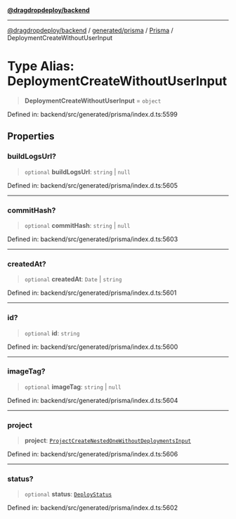 [**@dragdropdeploy/backend**](../../../../../README.md)

***

[@dragdropdeploy/backend](../../../../../README.md) / [generated/prisma](../../../README.md) / [Prisma](../README.md) / DeploymentCreateWithoutUserInput

# Type Alias: DeploymentCreateWithoutUserInput

> **DeploymentCreateWithoutUserInput** = `object`

Defined in: backend/src/generated/prisma/index.d.ts:5599

## Properties

### buildLogsUrl?

> `optional` **buildLogsUrl**: `string` \| `null`

Defined in: backend/src/generated/prisma/index.d.ts:5605

***

### commitHash?

> `optional` **commitHash**: `string` \| `null`

Defined in: backend/src/generated/prisma/index.d.ts:5603

***

### createdAt?

> `optional` **createdAt**: `Date` \| `string`

Defined in: backend/src/generated/prisma/index.d.ts:5601

***

### id?

> `optional` **id**: `string`

Defined in: backend/src/generated/prisma/index.d.ts:5600

***

### imageTag?

> `optional` **imageTag**: `string` \| `null`

Defined in: backend/src/generated/prisma/index.d.ts:5604

***

### project

> **project**: [`ProjectCreateNestedOneWithoutDeploymentsInput`](ProjectCreateNestedOneWithoutDeploymentsInput.md)

Defined in: backend/src/generated/prisma/index.d.ts:5606

***

### status?

> `optional` **status**: [`DeployStatus`](../../$Enums/type-aliases/DeployStatus.md)

Defined in: backend/src/generated/prisma/index.d.ts:5602
